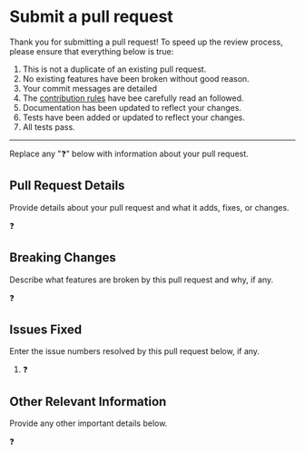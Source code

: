 # Submit a pull request

Thank you for submitting a pull request! To speed up the review process, please ensure that everything below
is true:

1. This is not a duplicate of an existing pull request.
2. No existing features have been broken without good reason.
3. Your commit messages are detailed
4. The [contribution rules][1] have bee carefully read an followed.
5. Documentation has been updated to reflect your changes.
6. Tests have been added or updated to reflect your changes.
7. All tests pass.

---

Replace any ":question:" below with information about your pull request.

## Pull Request Details

Provide details about your pull request and what it adds, fixes, or changes.

:question:

## Breaking Changes

Describe what features are broken by this pull request and why, if any.

:question:

## Issues Fixed

Enter the issue numbers resolved by this pull request below, if any.

1. :question:

## Other Relevant Information

Provide any other important details below.

:question:

[1]: https://github.com/gematik/github-templates/blob/main/.github/CONTRIBUTING.md
